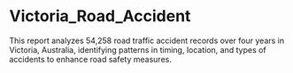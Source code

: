 # Victoria_Road_Accident
This report analyzes 54,258 road traffic accident records over four years in Victoria, Australia, identifying patterns in timing, location, and types of accidents to enhance road safety measures.
